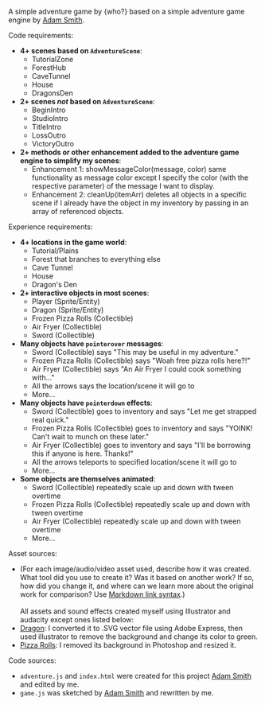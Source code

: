A simple adventure game by {who?} based on a simple adventure game engine by [Adam Smith](https://github.com/rndmcnlly).

Code requirements:
- **4+ scenes based on `AdventureScene`**:
    - TutorialZone
    - ForestHub
    - CaveTunnel
    - House
    - DragonsDen
- **2+ scenes *not* based on `AdventureScene`**:
    - BeginIntro
    - StudioIntro
    - TitleIntro
    - LossOutro
    - VictoryOutro
- **2+ methods or other enhancement added to the adventure game engine to simplify my scenes**:
    - Enhancement 1: showMessageColor(message, color) same functionality as message color except I specify the color (with the respective parameter) of the message I want to display.
    - Enhancement 2: cleanUp(itemArr) deletes all objects in a specific scene if I already have the object in my inventory by passing in an array of referenced objects.

Experience requirements:
- **4+ locations in the game world**:
    - Tutorial/Plains
    - Forest that branches to everything else
    - Cave Tunnel
    - House
    - Dragon's Den
- **2+ interactive objects in most scenes**:
    - Player (Sprite/Entity)
    - Dragon (Sprite/Entity)
    - Frozen Pizza Rolls (Collectible)
    - Air Fryer (Collectible)
    - Sword (Collectible)
- **Many objects have `pointerover` messages**:
    - Sword (Collectible) says "This may be useful in my adventure."
    - Frozen Pizza Rolls (Collectible) says "Woah free pizza rolls here?!"
    - Air Fryer (Collectible) says "An Air Fryer I could cook something with..."
    - All the arrows says the location/scene it will go to
    - More...
- **Many objects have `pointerdown` effects**:
    - Sword (Collectible) goes to inventory and says "Let me get strapped real quick."
    - Frozen Pizza Rolls (Collectible) goes to inventory and says "YOINK! Can't wait to munch on these later."
    - Air Fryer (Collectible) goes to inventory and says "I'll be borrowing this if anyone is here. Thanks!"
    - All the arrows teleports to specified location/scene it will go to
    - More...
- **Some objects are themselves animated**:
    - Sword (Collectible) repeatedly scale up and down with tween overtime
    - Frozen Pizza Rolls (Collectible) repeatedly scale up and down with tween overtime
    - Air Fryer (Collectible) repeatedly scale up and down with tween overtime
    - More...

Asset sources:
- (For each image/audio/video asset used, describe how it was created. What tool did you use to create it? Was it based on another work? If so, how did you change it, and where can we learn more about the original work for comparison? Use [Markdown link syntax](https://docs.github.com/en/get-started/writing-on-github/getting-started-with-writing-and-formatting-on-github/basic-writing-and-formatting-syntax#links).)\
\
All assets and sound effects created myself using Illustrator and audacity except ones listed below:
- [Dragon](https://en.ac-illust.com/clip-art/23511264/pixel-art-dragon-02): I converted it to .SVG vector file using Adobe Express, then used illustrator to remove the background and change its color to green.
- [Pizza Rolls](https://pixelartmaker.com/art/b9d94c031157671): I removed its background in Photoshop and resized it.

Code sources:
- `adventure.js` and `index.html` were created for this project [Adam Smith](https://github.com/rndmcnlly) and edited by me.
- `game.js` was sketched by [Adam Smith](https://github.com/rndmcnlly) and rewritten by me.
